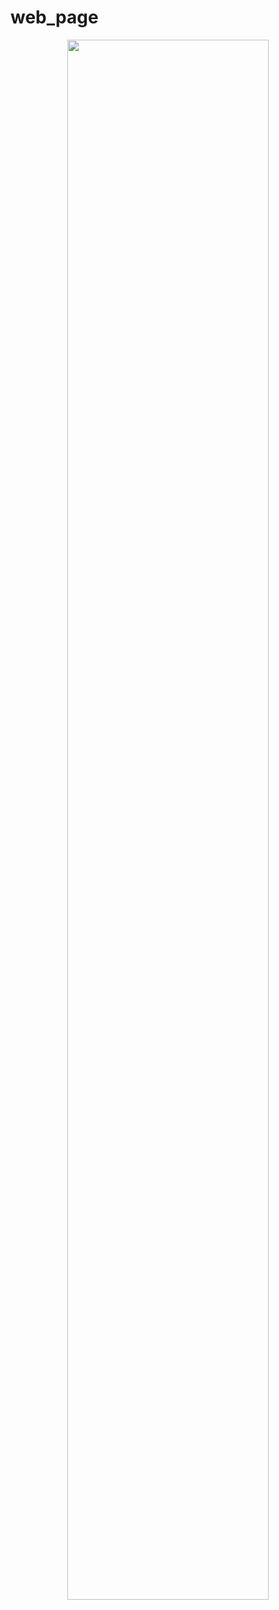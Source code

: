 # web_page
<div style="text-align: center;">
  <img width=80%; src="https://github.com/LouiIII3/TV_SHOW/assets/119919129/c2e172f2-217c-4c23-8797-2d629fb1f493">
</div>

